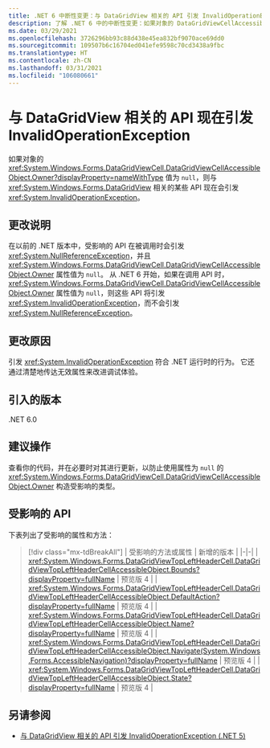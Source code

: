 ```yaml
---
title: .NET 6 中断性变更：与 DataGridView 相关的 API 引发 InvalidOperationException
description: 了解 .NET 6 中的中断性变更：如果对象的 DataGridViewCellAccessibleObject.Owner 值为 null，则某些与 DataGridView 相关的 API 会引发异常。
ms.date: 03/29/2021
ms.openlocfilehash: 3726296bb93c88d438e45ea832bf9070ace69dd0
ms.sourcegitcommit: 109507b6c16704ed041efe9598c70cd3438a9fbc
ms.translationtype: HT
ms.contentlocale: zh-CN
ms.lasthandoff: 03/31/2021
ms.locfileid: "106080661"
---
```

# <a name="datagridview-related-apis-now-throw-invalidoperationexception"></a>与 DataGridView 相关的 API 现在引发 InvalidOperationException

如果对象的 <xref:System.Windows.Forms.DataGridViewCell.DataGridViewCellAccessibleObject.Owner?displayProperty=nameWithType> 值为 `null`，则与 <xref:System.Windows.Forms.DataGridView> 相关的某些 API 现在会引发 <xref:System.InvalidOperationException>。

## <a name="change-description"></a>更改说明

在以前的 .NET 版本中，受影响的 API 在被调用时会引发 <xref:System.NullReferenceException>，并且 <xref:System.Windows.Forms.DataGridViewCell.DataGridViewCellAccessibleObject.Owner> 属性值为 `null`。 从 .NET 6 开始，如果在调用 API 时，<xref:System.Windows.Forms.DataGridViewCell.DataGridViewCellAccessibleObject.Owner> 属性值为 `null`，则这些 API 将引发 <xref:System.InvalidOperationException>，而不会引发 <xref:System.NullReferenceException>。

## <a name="reason-for-change"></a>更改原因

引发 <xref:System.InvalidOperationException> 符合 .NET 运行时的行为。 它还通过清楚地传达无效属性来改进调试体验。

## <a name="version-introduced"></a>引入的版本

.NET 6.0

## <a name="recommended-action"></a>建议操作

查看你的代码，并在必要时对其进行更新，以防止使用属性为 `null` 的 <xref:System.Windows.Forms.DataGridViewCell.DataGridViewCellAccessibleObject.Owner> 构造受影响的类型。

## <a name="affected-apis"></a>受影响的 API

下表列出了受影响的属性和方法：

> [!div class="mx-tdBreakAll"]
> | 受影响的方法或属性 | 新增的版本 |
> |-|-|
> | <xref:System.Windows.Forms.DataGridViewTopLeftHeaderCell.DataGridViewTopLeftHeaderCellAccessibleObject.Bounds?displayProperty=fullName> | 预览版 4 |
> | <xref:System.Windows.Forms.DataGridViewTopLeftHeaderCell.DataGridViewTopLeftHeaderCellAccessibleObject.DefaultAction?displayProperty=fullName> | 预览版 4 |
> | <xref:System.Windows.Forms.DataGridViewTopLeftHeaderCell.DataGridViewTopLeftHeaderCellAccessibleObject.Name?displayProperty=fullName> | 预览版 4 |
>| <xref:System.Windows.Forms.DataGridViewTopLeftHeaderCell.DataGridViewTopLeftHeaderCellAccessibleObject.Navigate(System.Windows.Forms.AccessibleNavigation)?displayProperty=fullName> | 预览版 4 |
> | <xref:System.Windows.Forms.DataGridViewTopLeftHeaderCell.DataGridViewTopLeftHeaderCellAccessibleObject.State?displayProperty=fullName> | 预览版 4 |

## <a name="see-also"></a>另请参阅

- [与 DataGridView 相关的 API 引发 InvalidOperationException (.NET 5)](../5.0/null-owner-causes-invalidoperationexception.md)

<!--

### Affected APIs

- `P:System.Windows.Forms.DataGridViewTopLeftHeaderCell.DataGridViewTopLeftHeaderCellAccessibleObject.Bounds`
- `P:System.Windows.Forms.DataGridViewTopLeftHeaderCell.DataGridViewTopLeftHeaderCellAccessibleObject.DefaultAction`
- `P:System.Windows.Forms.DataGridViewTopLeftHeaderCell.DataGridViewTopLeftHeaderCellAccessibleObject.Name`
- `M:System.Windows.Forms.DataGridViewTopLeftHeaderCell.DataGridViewTopLeftHeaderCellAccessibleObject.Navigate(System.Windows.Forms.AccessibleNavigation)`
- `P:System.Windows.Forms.DataGridViewTopLeftHeaderCell.DataGridViewTopLeftHeaderCellAccessibleObject.State`

### Category

Windows Forms

-->
